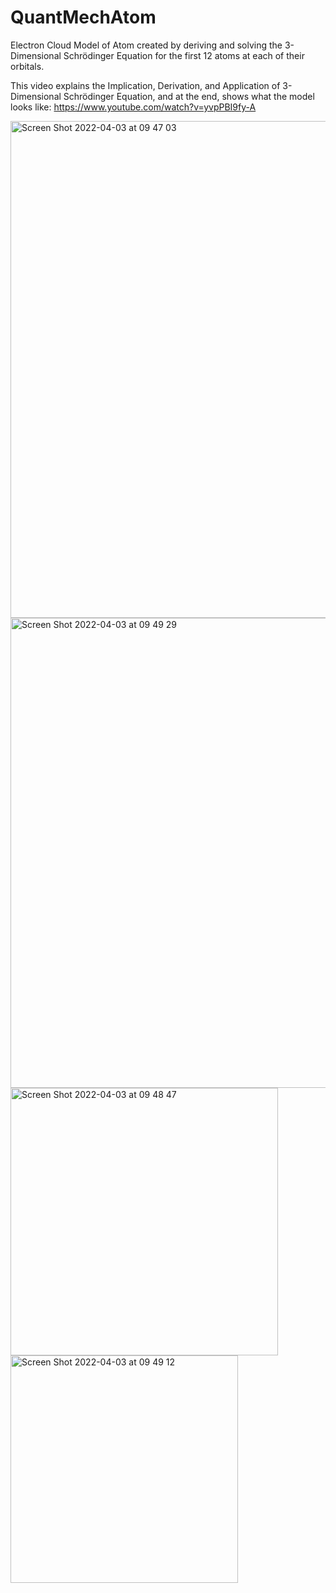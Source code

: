 # QuantMechAtom
Electron Cloud Model of Atom created by deriving and solving the 3-Dimensional Schrödinger Equation for the first 12 atoms at each of their orbitals.

This video explains the Implication, Derivation, and Application of 3-Dimensional Schrödinger Equation, and at the end, shows what the model looks like: https://www.youtube.com/watch?v=yvpPBI9fy-A

<img width="795" alt="Screen Shot 2022-04-03 at 09 47 03" src="https://user-images.githubusercontent.com/96665962/161431326-39486bc9-fdcc-47b8-84f3-cfd13863b867.png">
<img width="752" alt="Screen Shot 2022-04-03 at 09 49 29" src="https://user-images.githubusercontent.com/96665962/161431330-c0dc1cfa-9f20-450e-a4f4-6cf7682cd6be.png">
<img width="428" alt="Screen Shot 2022-04-03 at 09 48 47" src="https://user-images.githubusercontent.com/96665962/161431342-c1f51754-6399-446f-a30e-909b98113180.png">
<img width="364" alt="Screen Shot 2022-04-03 at 09 49 12" src="https://user-images.githubusercontent.com/96665962/161431348-b65d9224-27ea-4ccf-adda-78ba829e5b6e.png">
